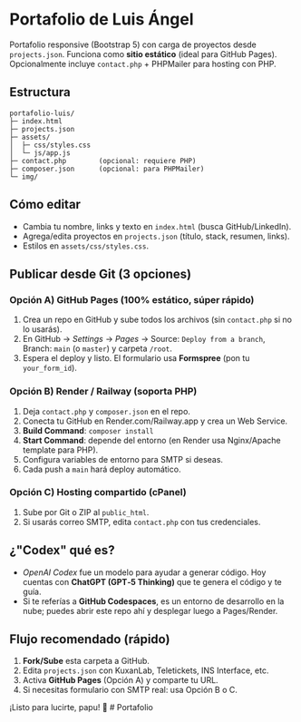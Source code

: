 # Portafolio de Luis Ángel

Portafolio responsive (Bootstrap 5) con carga de proyectos desde `projects.json`.
Funciona como **sitio estático** (ideal para GitHub Pages). Opcionalmente incluye
`contact.php` + PHPMailer para hosting con PHP.

## Estructura
```
portafolio-luis/
├─ index.html
├─ projects.json
├─ assets/
│  ├─ css/styles.css
│  └─ js/app.js
├─ contact.php        (opcional: requiere PHP)
├─ composer.json      (opcional: para PHPMailer)
└─ img/
```

## Cómo editar
- Cambia tu nombre, links y texto en `index.html` (busca GitHub/LinkedIn).
- Agrega/edita proyectos en `projects.json` (título, stack, resumen, links).
- Estilos en `assets/css/styles.css`.

## Publicar desde Git (3 opciones)

### Opción A) GitHub Pages (100% estático, súper rápido)
1. Crea un repo en GitHub y sube todos los archivos (sin `contact.php` si no lo usarás).
2. En GitHub → *Settings* → *Pages* → Source: `Deploy from a branch`, Branch: `main` (o `master`) y carpeta `/root`.
3. Espera el deploy y listo. El formulario usa **Formspree** (pon tu `your_form_id`).

### Opción B) Render / Railway (soporta PHP)
1. Deja `contact.php` y `composer.json` en el repo.
2. Conecta tu GitHub en Render.com/Railway.app y crea un Web Service.
3. **Build Command**: `composer install`
4. **Start Command**: depende del entorno (en Render usa Nginx/Apache template para PHP).
5. Configura variables de entorno para SMTP si deseas.
6. Cada push a `main` hará deploy automático.

### Opción C) Hosting compartido (cPanel)
1. Sube por Git o ZIP al `public_html`.
2. Si usarás correo SMTP, edita `contact.php` con tus credenciales.

## ¿"Codex" qué es?
- *OpenAI Codex* fue un modelo para ayudar a generar código. Hoy cuentas con **ChatGPT (GPT‑5 Thinking)** que te genera el código y te guía.
- Si te referías a **GitHub Codespaces**, es un entorno de desarrollo en la nube; puedes abrir este repo ahí y desplegar luego a Pages/Render.

## Flujo recomendado (rápido)
1. **Fork/Sube** esta carpeta a GitHub.
2. Edita `projects.json` con KuxanLab, Teletickets, INS Interface, etc.
3. Activa **GitHub Pages** (Opción A) y comparte tu URL.
4. Si necesitas formulario con SMTP real: usa Opción B o C.

¡Listo para lucirte, papu! 💪
#   P o r t a f o l i o  
 